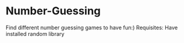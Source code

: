 # Number-Guessing
Find different number guessing games to have fun:)
Requisites:
Have installed random library
